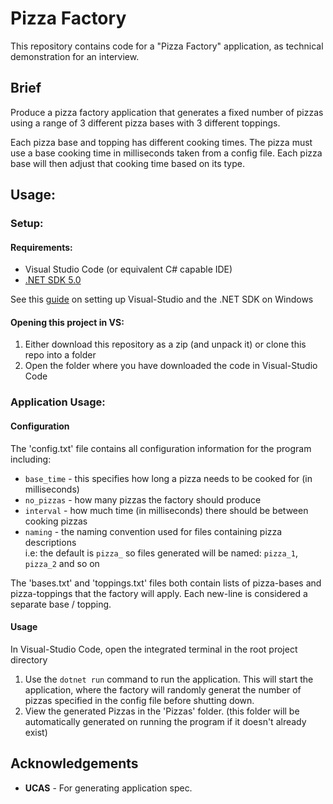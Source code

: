 # Pizza Factory
This repository contains code for a "Pizza Factory" application, as technical demonstration for an interview.

## Brief
Produce a pizza factory application that generates a fixed number of pizzas using a range of 3 different pizza bases with 3 different toppings.  
  
Each pizza base and topping has different cooking times. The pizza must use a base cooking time in milliseconds taken from a config file. Each pizza base will then adjust that cooking time based on its type.

## Usage:
### Setup:
#### Requirements:
* Visual Studio Code (or equivalent C# capable IDE)
* [.NET SDK 5.0](https://dotnet.microsoft.com/download)  
  
See this [guide](https://www.alphr.com/vs-code-how-to-create-a-new-project/) on setting up Visual-Studio and the .NET SDK on Windows

#### Opening this project in VS:
1. Either download this repository as a zip (and unpack it) or clone this repo into a folder
2. Open the folder where you have downloaded the code in Visual-Studio Code

### Application Usage:
#### Configuration
The 'config.txt' file contains all configuration information for the program including:
* `base_time` - this specifies how long a pizza needs to be cooked for (in milliseconds)
* `no_pizzas` - how many pizzas the factory should produce
* `interval` - how much time (in milliseconds) there should be between cooking pizzas
* `naming` - the naming convention used for files containing pizza descriptions  
i.e: the default is `pizza_` so files generated will be named: `pizza_1`, `pizza_2` and so on
  
The 'bases.txt' and 'toppings.txt' files both contain lists of pizza-bases and pizza-toppings that the factory will apply. Each new-line is considered a separate base / topping.

#### Usage
In Visual-Studio Code, open the integrated terminal in the root project directory
1. Use the `dotnet run` command to run the application. This will start the application, where the factory will randomly generat the number of pizzas specified in the config file before shutting down.
2. View the generated Pizzas in the 'Pizzas' folder. (this folder will be automatically generated on running the program if it doesn't already exist)

## Acknowledgements
* **UCAS** - For generating application spec.